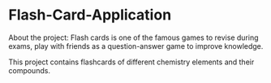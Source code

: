 # Flash-Card-Application

About the project:
Flash cards is one of the famous games to revise during exams, play with friends as a question-answer game to improve knowledge.

This project contains flashcards of different chemistry elements and their compounds.
